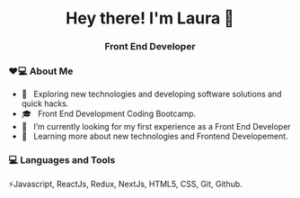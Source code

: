 <h1 align="center">Hey there! I'm Laura 👋 </h1>
<h3 align="center">Front End Developer </h3>
<div>
<div align="left"> 
  <h3> ♥️💻 About Me </h3>

  - 🤔 &nbsp; Exploring new technologies and developing software solutions and quick hacks.
  - 🎓 &nbsp; Front End Development Coding Bootcamp.
  - 💼 &nbsp; I’m currently looking for my first experience as a Front End Developer
  - 🌱 &nbsp; Learning more about new technologies and Frontend Developement.
</div> 
</div>

<div>
  <h3> 💻 Languages and Tools </h3>
  <p>
    ⚡️Javascript, ReactJs, Redux, NextJs, HTML5, CSS, Git, Github. 
  <p>
</div> 
